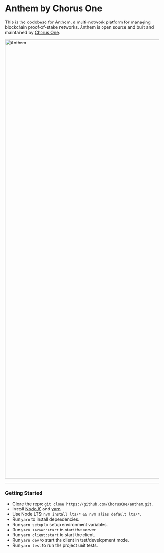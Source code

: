 # Anthem by Chorus One

This is the codebase for Anthem, a multi-network platform for managing blockchain proof-of-stake networks. Anthem is open source and built and maintained by [Chorus One](https://chorus.one/).

<img width="1437" alt="Anthem" src="https://user-images.githubusercontent.com/18126719/77608287-b5bb2480-6f57-11ea-88b9-04d146fb8ca3.png">

---

### Getting Started

* Clone the repo: `git clone https://github.com/ChorusOne/anthem.git`.
* Install [NodeJS](https://nodejs.org/en/) and [yarn](https://yarnpkg.com/lang/en/docs/).
* Use Node LTS: `nvm install lts/* && nvm alias default lts/*`.
* Run `yarn` to install dependencies.
* Run `yarn setup` to setup environment variables.
* Run `yarn server:start` to start the server.
* Run `yarn client:start` to start the client.
* Run `yarn dev` to start the client in test/development mode.
* Run `yarn test` to run the project unit tests.